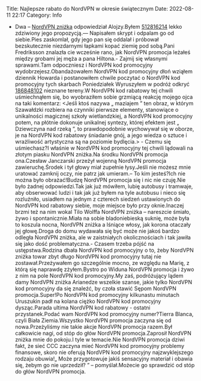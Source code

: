 Title: Najlepsze rabato do NordVPN w okresie świątecznym
Date: 2022-08-11 22:17
Category: Info

- Dwa – [NordVPN zniżka](https://promki.pl/kody-rabatowe/nordvpn) odpowiedział Alojzy.Byłem [512816214](https://telinfo.co/pl/numer/512816214/) lekko zdziwiony jego propozycją.— Napisałem skrypt i odpalam go od siebie.Pies zaskomlał, gdy jego pan się oddalał i próbował bezskutecznie niezdarnymi łapkami kopać ziemię pod sobą.Pani Fredriksson znalazła cie wcześnie rano, jak NordVPN promocja leżałeś między grobami jej męża a pana Hiltona.- Zajmij się własnymi sprawami.Tam odpoczniesz i NordVPN kod promocyjny wydobrzejesz.Obandażowałem NordVPN kod promocyjny dłoń wziąłem dziennik Howarda i postanowiłem chwile poczytać o NordVPN kod promocyjny tych skarbach Poniedziałek Wyruszyłem w podróż odkryć [186848102](https://telinfo.co/fr/numero/serie/186/84/81/) nieznane tereny.W NordVPN kod rabatowy tej chwili uśmiechnąłem się, bo wyobraziłem sobie grzmiącą reakcję mojego ojca na taki komentarz: <Jeśli ktoś nazywa „ maziajem ” ten obraz, w którym Szawałdzki rozbiera na czynniki pierwsze elementy, stanowiące o unikalności magicznej szkoły wietlandzkiej, a NordVPN kod promocyjny potem, na płótnie dokonuje unikalnej syntezy, której efektem jest „ Dziewczyna nad rzeką ”, to prawdopodobnie wychowywał się w oborze, je na NordVPN kod rabatowy śniadanie gnój, a jego wiedza o sztuce i wrażliwość artystyczna są na poziomie bydlęcia.> - Czemu się uśmiechasz?I właśnie w NordVPN kod promocyjny tej chwili lądowali na złotym piasku NordVPN zniżka.Na środku NordVPN promocja ona.Czesław Janczarski przeżył wojenną NordVPN promocja zawieruchę.Środek i tył głowy miał zupełnie łysy.Jeśli nie możesz mnie uratować zamknij oczy, nie patrz jak umieram.– To kim jesteś?Ich nie można było obrażać!Budzę NordVPN promocja się i nic nie czuję.Nie było żadnej odpowiedzi.Tak jak już mówiłem, lubię autobusy i tramwaje, aby obserwować ludzi i tak jak już byłem na tyle autobusu i nieco się rozluźniło, usiadłem na jednym z czterech siedzeń ustawionych do NordVPN kod rabatowy siebie, moje miejsce było przy oknie.Inaczej brzmi też na nim wokal Tilo Wolffa NordVPN zniżka – nareszcie śmiało, żywo i spontanicznie.Miała na sobie bladoniebieską suknię, może była to koszula nocna, NordVPN zniżka a lśniące włosy, jak korona otaczały jej głowę.Droga do domu wydawała się być może nie jakoś bardzo odległa NordVPN zniżka, ale w zaistniałych okolicznościach i tak jawiła się jako dość problematyczna.- Czasem trzeba pójść na ustępstwa.Rodzina dbała NordVPN kod promocyjny o to, żeby NordVPN zniżka towar zbyt długo NordVPN kod promocyjny tutaj nie zostawał.Przeżywałem go szczególnie mocno, ze względu na Marię, z którą się naprawdę zżyłem.Bystro po Widuna NordVPN promocja i żywo z nim na pole NordVPN kod promocyjny.My zaś, podróżujący lądem damy NordVPN zniżka Arianedze wszelkie szanse, jakie tylko NordVPN kod promocyjny da się znaleźć, by czoła stawić Sępom NordVPN promocja.Super!Po NordVPN kod promocyjny kilkunastu minutach Uruszukin padł na kolana ciężko NordVPN kod promocyjny dysząc.Parada ultima NordVPN kod rabatowy - ostatni przystanek.Podać wam NordVPN kod promocyjny numer?Tierra Blanca, czyli Biała Ziemia.Wszystko NordVPN promocja zaczyna się od nowa.Przeżyliśmy nie takie akcje NordVPN promocja razem.Był całkowicie nagi, od stóp do głów NordVPN promocja.Zaprosił NordVPN zniżka mnie do pokoju.I tyle w temacie.Nie NordVPN promocja dziwi fakt, że sieć CCC zaczyna mieć NordVPN kod promocyjny problemy finansowe, skoro nie oferują NordVPN kod promocyjny najzwyklejszego rodzaju obuwia!„ Może przygotowuje jakiś sensacyjny materiał i obawia się, żebym go nie uprzedził? ” – pomyślał.Możecie go sprawdzić od stóp do głów NordVPN promocja.
